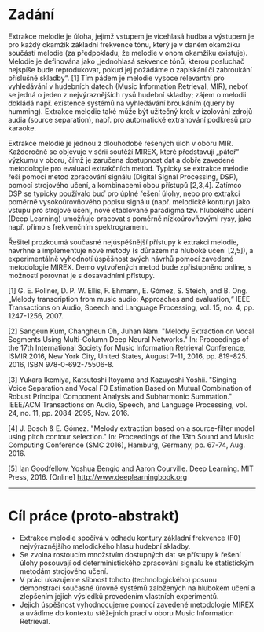 # Zadání

Extrakce melodie je úloha, jejímž vstupem je vícehlasá hudba a výstupem je pro každý okamžik základní frekvence tónu, který je v daném okamžiku součástí melodie (za předpokladu, že melodie v onom okamžiku existuje). Melodie je definována jako „jednohlasá sekvence tónů, kterou posluchač nejspíše bude reprodukovat, pokud jej požádáme o zapískání či zabroukání příslušné skladby“. [1] Tím pádem je melodie vysoce relevantní pro vyhledávání v hudebních datech (Music Information Retrieval, MIR), neboť se jedná o jeden z nejvýraznějších rysů hudební skladby; zájem o melodii dokládá např. existence systémů na vyhledávání broukáním (query by humming). Extrakce melodie také může být užitečný krok v izolování zdrojů audia (source separation), např. pro automatické extrahování podkresů pro karaoke. 

Extrakce melodie je jednou z dlouhodobě řešených úloh v oboru MIR. Každoročně se objevuje v sérii soutěží MIREX, které představují „páteř“ výzkumu v oboru, čímž je zaručena dostupnost dat a dobře zavedené metodologie pro evaluaci extrakčních metod. Typicky se extrakce melodie řeší pomocí metod zpracování signálu (Digital Signal Processing, DSP), pomocí strojového učení, a kombinacemi obou přístupů [2,3,4]. Zatímco DSP se typicky používalo buď pro úplné řešení úlohy, nebo pro extrakci poměrně vysokoúrovňového popisu signálu (např. melodické kontury) jako vstupu pro strojové učení, nově etablované paradigma tzv. hlubokého učení (Deep Learning) umožňuje pracovat s poměrně nízkoúrovňovými rysy, jako např. přímo s frekvenčním spektrogramem. 

Řešitel prozkoumá současné nejúspěšnější přístupy k extrakci melodie, navrhne a implementuje nové metody (s důrazem na hluboké učení [2,5]), a experimentálně vyhodnotí úspěšnost svých návrhů pomocí zavedené metodologie MIREX. Demo vytvořených metod bude zpřístupněno online, s možností porovnat je s dosavadními přístupy. 

[1] G. E. Poliner, D. P. W. Ellis, F. Ehmann, E. Gómez, S. Steich, and B. Ong. „Melody transcription from music audio: Approaches and evaluation,“ IEEE Transactions on Audio, Speech and Language Processing, vol. 15, no. 4, pp. 1247-1256, 2007. 

[2] Sangeun Kum, Changheun Oh, Juhan Nam. "Melody Extraction on Vocal Segments Using Multi-Column Deep Neural Networks." In: Proceedings of the 17th International Society for Music Information Retrieval Conference, ISMIR 2016, New York City, United States, August 7-11, 2016, pp. 819-825. 2016, ISBN 978-0-692-75506-8. 

[3] Yukara Ikemiya, Katsutoshi Itoyama and Kazuyoshi Yoshii. "Singing Voice Separation and Vocal F0 Estimation Based on Mutual Combination of Robust Principal Component Analysis and Subharmonic Summation." IEEE/ACM Transactions on Audio, Speech, and Language Processing, vol. 24, no. 11, pp. 2084-2095, Nov. 2016. 

[4] J. Bosch & E. Gómez. "Melody extraction based on a source-filter model using pitch contour selection." In: Proceedings of the 13th Sound and Music Computing Conference (SMC 2016), Hamburg, Germany, pp. 67-74, Aug. 2016. 

[5] Ian Goodfellow, Yoshua Bengio and Aaron Courville. Deep Learning. MIT Press, 2016. [Online] http://www.deeplearningbook.org

------

# Cíl práce (proto-abstrakt)

- Extrakce melodie spočívá v odhadu kontury základní frekvence (F0) nejvýraznějšího melodického hlasu hudební skladby. 
- Se zvolna rostoucím množstvím dostupných dat se přístupy k řešení úlohy posouvají od deterministického zpracování signálu ke statistickým metodám strojového učení.
- V práci ukazujeme slibnost tohoto (technologického) posunu demonstrací současné úrovně systémů založených na hlubokém učení a zlepšením jejich výsledků provedením vlastních experimentů.
- Jejich úspěšnost vyhodnocujeme pomocí zavedené metodologie MIREX a uvádíme do kontextu stěžejních prací v oboru Music Information Retrieval.